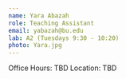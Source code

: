 ```yaml
---
name: Yara Abazah
role: Teaching Assistant
email: yabazah@bu.edu
lab: A2 (Tuesdays 9:30 - 10:20)
photo: Yara.jpg
---
```


Office Hours: TBD Location: TBD
